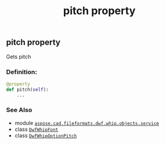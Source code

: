 ﻿---
title: pitch property
second_title: Aspose.CAD for Python via .NET API References
description: 
type: docs
weight: 100
url: /python-net/aspose.cad.fileformats.dwf.whip.objects.service/dwfwhipfont/pitch/
is_root: false
---

## pitch property


Gets pitch
### Definition:
```python
@property
def pitch(self):
    ...
```

### See Also
* module [`aspose.cad.fileformats.dwf.whip.objects.service`](../../)
* class [`DwfWhipFont`](/cad/python-net/aspose.cad.fileformats.dwf.whip.objects.service/dwfwhipfont)
* class [`DwfWhipOptionPitch`](/cad/python-net/aspose.cad.fileformats.dwf.whip.objects.service.font/dwfwhipoptionpitch)
